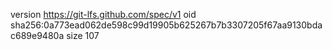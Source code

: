 version https://git-lfs.github.com/spec/v1
oid sha256:0a773ead062de598c99d19905b625267b7b3307205f67aa9130bdac689e9480a
size 107
